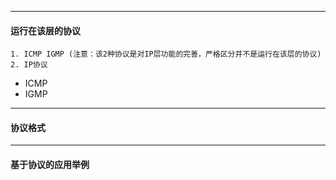 
---

#### 运行在该层的协议

```
1. ICMP IGMP (注意：该2种协议是对IP层功能的完善，严格区分并不是运行在该层的协议)
2. IP协议
```

* ICMP
* IGMP

---

#### 协议格式

---

#### 基于协议的应用举例



